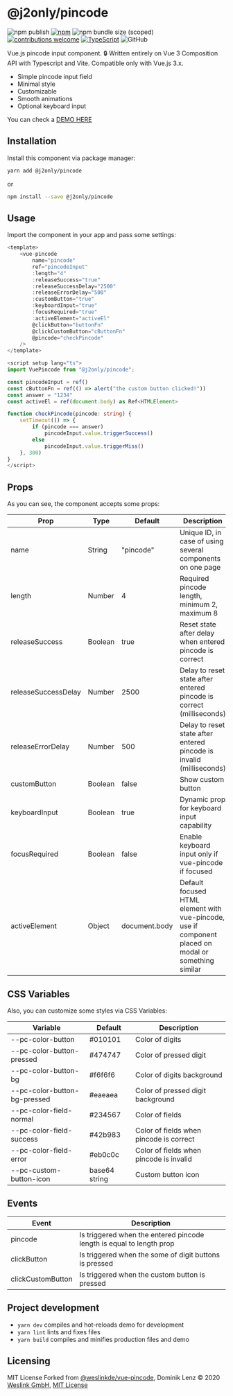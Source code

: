 # @j2only/pincode

 ![npm publish](https://github.com/j2only/pincode/actions/workflows/npm.yml/badge.svg) [![npm](https://img.shields.io/npm/v/@j2only/pincode.svg)](https://www.npmjs.com/package/@j2only/pincode) ![npm bundle size (scoped)](https://img.shields.io/bundlephobia/minzip/%40j2only/pincode) [![contributions welcome](https://img.shields.io/badge/contributions-welcome-brightgreen.svg?style=flat)](https://github.com/j2only/pincode/issues) [![TypeScript](https://img.shields.io/badge/%3C%2F%3E-TypeScript-%230074c1.svg)](https://www.typescriptlang.org/) ![GitHub](https://img.shields.io/github/license/j2only/pincode)

Vue.js pincode input component. :lock:
Written entirely on Vue 3 Composition API with Typescript and Vite. Compatible only with Vue.js 3.x.

- Simple pincode input field
- Minimal style
- Customizable
- Smooth animations
- Optional keyboard input

You can check a [DEMO HERE](https://j2only.github.io/pincode/)

## Installation

Install this component via package manager:

```bash
yarn add @j2only/pincode
```

or

```bash
npm install --save @j2only/pincode
```

## Usage

Import the component in your app and pass some settings:

```typescript
<template>
    <vue-pincode
        name="pincode"
        ref="pincodeInput"
        :length="4"
        :releaseSuccess="true"
        :releaseSuccessDelay="2500"
        :releaseErrorDelay="500"
        :customButton="true"
        :keyboardInput="true"
        :focusRequired="true"
        :activeElement="activeEl"
        @clickButton="buttonFn"
        @clickCustomButton="cButtonFn"
        @pincode="checkPincode"
    />
</template>

<script setup lang="ts">
import VuePincode from "@j2only/pincode";

const pincodeInput = ref()
const cButtonFn = ref(() => alert("the custom button clicked!"))
const answer = "1234"
const activeEl = ref(document.body) as Ref<HTMLElement>

function checkPincode(pincode: string) {
    setTimeout(() => {
        if (pincode === answer)
            pincodeInput.value.triggerSuccess()
        else
            pincodeInput.value.triggerMiss()
    }, 300)
}
</script>
```

## Props

As you can see, the component accepts some props:

| Prop                | Type    | Default       | Description                                                                                          |
| ------------------- | ------- | ------------- | ---------------------------------------------------------------------------------------------------- |
| name                | String  | "pincode"     | Unique ID, in case of using several components on one page                                           |
| length              | Number  | 4             | Required pincode length, minimum 2, maximum 8                                                        |
| releaseSuccess      | Boolean | true          | Reset state after delay when entered pincode is correct                                              |
| releaseSuccessDelay | Number  | 2500          | Delay to reset state after entered pincode is correct (milliseconds)                                 |
| releaseErrorDelay   | Number  | 500           | Delay to reset state after entered pincode is invalid (milliseconds)                                 |
| customButton        | Boolean | false         | Show custom button                                                                                   |
| keyboardInput       | Boolean | true          | Dynamic prop for keyboard input capability                                                           |
| focusRequired       | Boolean | false         | Enable keyboard input only if vue-pincode if focused                                                 |
| activeElement       | Object  | document.body | Default focused HTML element with vue-pincode, use if component placed on modal or something similar |

## CSS Variables

Also, you can customize some styles via CSS Variables:

| Variable                     | Default       | Description                             |
| ---------------------------- | ------------- | --------------------------------------- |
| --pc-color-button            | #010101       | Color of digits                         |
| --pc-color-button-pressed    | #474747       | Color of pressed digit                  |
| --pc-color-button-bg         | #f6f6f6       | Color of digits background              |
| --pc-color-button-bg-pressed | #eaeaea       | Color of pressed digit background       |
| --pc-color-field-normal      | #234567       | Color of fields                         |
| --pc-color-field-success     | #42b983       | Color of fields when pincode is correct |
| --pc-color-field-error       | #eb0c0c       | Color of fields when pincode is invalid |
| --pc-custom-button-icon      | base64 string | Custom button icon                      |

## Events

| Event             | Description                                                          |
| ----------------- | -------------------------------------------------------------------- |
| pincode           | Is triggered when the entered pincode length is equal to length prop |
| clickButton       | Is triggered when the some of digit buttons is pressed               |
| clickCustomButton | Is triggered when the custom button is pressed                       |

## Project development

- `yarn dev` compiles and hot-reloads demo for development
- `yarn lint` lints and fixes files
- `yarn build` compiles and minifies production files and demo

## Licensing

MIT License
Forked from [@weslinkde/vue-pincode](https://github.com/weslinkde/vue-pincode), Dominik Lenz :copyright: 2020 [Weslink GmbH](https://weslink.de), [MIT License](LICENSE)
